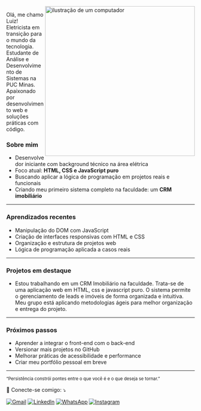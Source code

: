 <img src="https://raw.githubusercontent.com/MicaelliMedeiros/micaellimedeiros/master/image/computer-illustration.png" alt="ilustração de um computador" min-width="400px" max-width="400px" width="400px" align="right">

<p align="left"> 
Olá, me chamo Luiz!<br>
Eletricista em transição para o mundo da tecnologia.<br>
Estudante de Análise e Desenvolvimento de Sistemas na PUC Minas.<br>
Apaixonado por desenvolvimento web e soluções práticas com código.

### Sobre mim

- Desenvolvedor iniciante com background técnico na área elétrica  
- Foco atual: **HTML, CSS e JavaScript puro**
- Buscando aplicar a lógica de programação em projetos reais e funcionais
- Criando meu primeiro sistema completo na faculdade: um **CRM imobiliário**

---

### Aprendizados recentes

- Manipulação do DOM com JavaScript
- Criação de interfaces responsivas com HTML e CSS
- Organização e estrutura de projetos web
- Lógica de programação aplicada a casos reais

---

### Projetos em destaque

- Estou trabalhando em um CRM Imobiliário na faculdade. Trata-se de uma aplicação web em HTML, css e javascript puro. O sistema permite o gerenciamento de leads e imóveis de forma organizada e intuitiva. Meu grupo está aplicando metodologias  ágeis para melhor organização e entrega do projeto.

---

### Próximos passos

- Aprender a integrar o front-end com o back-end
- Versionar mais projetos no GitHub
- Melhorar práticas de acessibilidade e performance
- Criar meu portfólio pessoal em breve

---

<sub>“Persistência constrói pontes entre o que você é e o que deseja se tornar.”</sub>

</p>

<p align="left">
  💌 Conecte-se comigo: ⤵️
</p>

<p align="left">
  <a href="mailto:lfzacarkim@gmail.com" title="Gmail">
  <img src="https://img.shields.io/badge/-Gmail-FF0000?style=flat-square&labelColor=FF0000&logo=gmail&logoColor=white&link=LINK-DO-SEU-GMAIL" alt="Gmail"/></a>
  <a href="https://www.linkedin.com/in/zacarkim/" title="LinkedIn">
  <img src="https://img.shields.io/badge/-Linkedin-0e76a8?style=flat-square&logo=Linkedin&logoColor=white&link=LINK-DO-SEU-LINKEDIN" alt="LinkedIn"/></a>
  <a href="https://wa.me/5511999714418" title="WhatsApp">
  <img src="https://img.shields.io/badge/-WhatsApp-25d366?style=flat-square&labelColor=25d366&logo=whatsapp&logoColor=white&link=API-DO-SEU-WHATSAPP" alt="WhatsApp"/></a>
  <a href="https://www.instagram.com/lfzacarkim/" title="Instagram">
  <img src="https://img.shields.io/badge/-Instagram-DF0174?style=flat-square&labelColor=DF0174&logo=instagram&logoColor=white&link=LINK-DO-SEU-INSTAGRAM" alt="Instagram"/></a>
</p>
